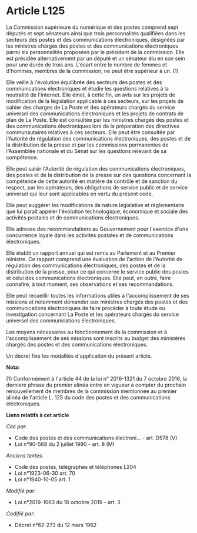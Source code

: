 # Article L125

La Commission supérieure du numérique et des postes comprend sept députés et sept sénateurs ainsi que trois personnalités
qualifiées dans les secteurs des postes et des communications électroniques, désignées par les ministres chargés des postes
et des communications électroniques parmi six personnalités proposées par le président de la commission. Elle est présidée
alternativement par un député et un sénateur élu en son sein pour une durée de trois ans. L'écart entre le nombre de femmes
et d'hommes, membres de la commission, ne peut être supérieur à un. (1)

Elle veille à l'évolution équilibrée des secteurs des postes et des communications électroniques et étudie les questions
relatives à la neutralité de l'internet. Elle émet, à cette fin, un avis sur les projets de modification de la législation
applicable à ces secteurs, sur les projets de cahier des charges de La Poste et des opérateurs chargés du service universel
des communications électroniques et les projets de contrats de plan de La Poste. Elle est consultée par les ministres chargés
des postes et des communications électroniques lors de la préparation des directives communautaires relatives à ces secteurs.
Elle peut être consultée par l'Autorité de régulation des communications électroniques, des postes et de la distribution de
la presse et par les commissions permanentes de l'Assemblée nationale et du Sénat sur les questions relevant de sa
compétence.

Elle peut saisir l'Autorité de régulation des communications électroniques, des postes et de la distribution de la presse sur
des questions concernant la compétence de cette autorité en matière de contrôle et de sanction du respect, par les
opérateurs, des obligations de service public et de service universel qui leur sont applicables en vertu du présent code.

Elle peut suggérer les modifications de nature législative et réglementaire que lui paraît appeler l'évolution technologique,
économique et sociale des activités postales et de communications électroniques.

Elle adresse des recommandations au Gouvernement pour l'exercice d'une concurrence loyale dans les activités postales et de
communications électroniques.

Elle établit un rapport annuel qui est remis au Parlement et au Premier ministre. Ce rapport comprend une évaluation de
l'action de l'Autorité de régulation des communications électroniques, des postes et de la distribution de la presse, pour ce
qui concerne le service public des postes et celui des communications électroniques. Elle peut, en outre, faire connaître, à
tout moment, ses observations et ses recommandations.

Elle peut recueillir toutes les informations utiles à l'accomplissement de ses missions et notamment demander aux ministres
chargés des postes et des communications électroniques de faire procéder à toute étude ou investigation concernant La Poste
et les opérateurs chargés du service universel des communications électroniques.

Les moyens nécessaires au fonctionnement de la commission et à l'accomplissement de ses missions sont inscrits au budget des
ministères chargés des postes et des communications électroniques.

Un décret fixe les modalités d'application du présent article.

**Nota:**

(1) Conformément à l'article 44 de la loi n° 2016-1321 du 7 octobre 2016, la derniere phrase du premier alinéa entre en
vigueur à compter du prochain renouvellement de membres de la commission mentionnée au premier alinéa de l'article L. 125 du
code des postes et des communications électroniques.

**Liens relatifs à cet article**

_Cité par_:

  - Code des postes et des communications électroni... - art. D578 (V)
  - Loi n°90-568 du 2 juillet 1990 - art. 8 (M)

_Anciens textes_:

  - Code des postes, télégraphes et téléphones L204
  - Loi n°1923-06-30 art. 70
  - Loi n°1940-10-05 art. 1

_Modifié par_:

  - Loi n°2019-1063 du 18 octobre 2019 - art. 3

_Codifié par_:

  - Décret n°62-273 du 12 mars 1962
